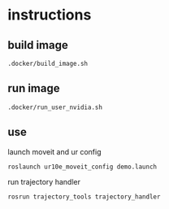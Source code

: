 # instructions

## build image

```shell
.docker/build_image.sh
```

## run image

```shell
.docker/run_user_nvidia.sh
```

## use

launch moveit and ur config

```shell
roslaunch ur10e_moveit_config demo.launch
```

run trajectory handler

```shell
rosrun trajectory_tools trajectory_handler
```
